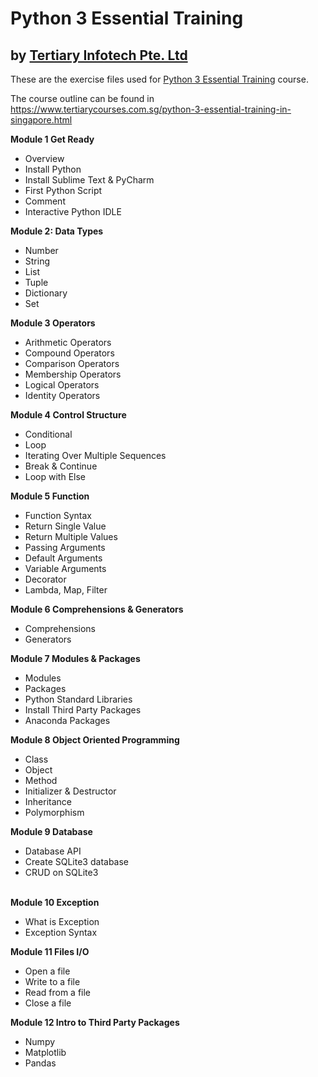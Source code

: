 # Python 3 Essential Training
## by [Tertiary Infotech Pte. Ltd](https://www.tertiarycourses.com.sg/)

These are the exercise files used for [Python 3 Essential Training](https://www.tertiarycourses.com.sg/python-3-essential-training-in-singapore.html) course. 

The course outline can be found in 
https://www.tertiarycourses.com.sg/python-3-essential-training-in-singapore.html

<p><strong>Module 1 Get Ready</strong> </p>
<ul>
<li>Overview</li>
<li>Install Python</li>
<li>Install Sublime Text &amp; PyCharm</li>
<li>First Python Script</li>
<li>Comment</li>
<li>Interactive Python IDLE</li>
</ul>
<p><strong>Module 2: Data Types</strong></p>
<ul>
<li>Number&nbsp;</li>
<li>String&nbsp;</li>
<li>List</li>
<li>Tuple</li>
<li>Dictionary</li>
<li>Set</li>
</ul>
<p><strong>Module 3 Operators</strong> </p>
<ul>
<li>Arithmetic Operators</li>
<li>Compound Operators</li>
<li>Comparison Operators</li>
<li>Membership Operators</li>
<li>Logical Operators</li>
<li>Identity Operators</li>
</ul>
<p><strong>Module 4 Control Structure</strong> </p>
<ul>
<li>Conditional</li>
<li>Loop</li>
<li>Iterating Over Multiple Sequences</li>
<li>Break &amp; Continue</li>
<li>Loop with Else</li>
</ul>
<p><strong>Module 5 Function</strong> </p>
<ul>
<li>Function Syntax</li>
<li>Return Single Value</li>
<li>Return Multiple Values</li>
<li>Passing Arguments</li>
<li>Default Arguments</li>
<li>Variable Arguments</li>
<li>Decorator</li>
<li>Lambda, Map, Filter</li>
</ul>
<p><strong>Module 6 Comprehensions &amp; Generators</strong> </p>
<ul>
<li>Comprehensions</li>
<li>Generators</li>
</ul>
<p><strong>Module 7 Modules &amp; Packages</strong> </p>
<ul>
<li>Modules</li>
<li>Packages</li>
<li>Python Standard Libraries</li>
<li>Install Third Party Packages</li>
<li>Anaconda Packages</li>
</ul>
<p><strong>Module 8 Object Oriented Programming</strong></p>
<ul>
<li>Class</li>
<li>Object</li>
<li>Method</li>
<li>Initializer &amp; Destructor&nbsp;</li>
<li>Inheritance</li>
<li>Polymorphism</li>
</ul>
<p><strong>Module 9 Database</strong></p>
<ul>
<li>Database API</li>
<li>Create SQLite3 database</li>
<li>CRUD on SQLite3</li>
</ul>
<p><br /><strong>Module 10 Exception</strong></p>
<ul>
<li>What is Exception</li>
<li>Exception Syntax</li>
</ul>
<p><strong>Module 11 Files I/O</strong></p>
<ul>
<li>Open a file</li>
<li>Write to a file</li>
<li>Read from a file</li>
<li>Close a file</li>
</ul>
<p><strong>Module 12 Intro to Third Party Packages</strong></p>
<ul>
<li>Numpy</li>
<li>Matplotlib</li>
<li>Pandas</li>
</ul>
